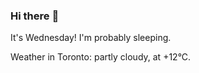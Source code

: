 ### Hi there :wave:

It's Wednesday! I'm probably sleeping.

Weather in Toronto: partly cloudy, at +12°C.

